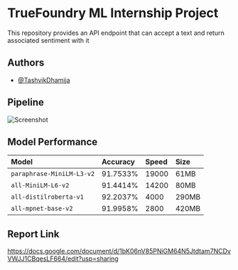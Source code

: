 
# TrueFoundry ML Internship Project

This repository provides an API endpoint that can accept a text and return associated sentiment with it  



## Authors

- [@TashvikDhamija](https://www.github.com/TashvikDhamija)


## Pipeline

![Screenshot](https://github.com/TashvikDhamija/TrueFoundry-ML-Internship-Project/img/pipeline.png)
## Model Performance


| Model | Accuracy     | Speed |  Size             | 
| :-------- | :------- | :------------------------- |:--|
| `paraphrase-MiniLM-L3-v2` | 91.7533% |19000 | 61MB|
| `all-MiniLM-L6-v2` | 91.4414% |14200 | 80MB|
| `all-distilroberta-v1` | 92.2037% |4000 | 290MB|
| `all-mpnet-base-v2` | 91.9958% |2800 | 420MB|

## Report Link
https://docs.google.com/document/d/1bK06nV85PNiGM64N5Jtdtam7NCDvVWJJ1CBqesLF664/edit?usp=sharing

